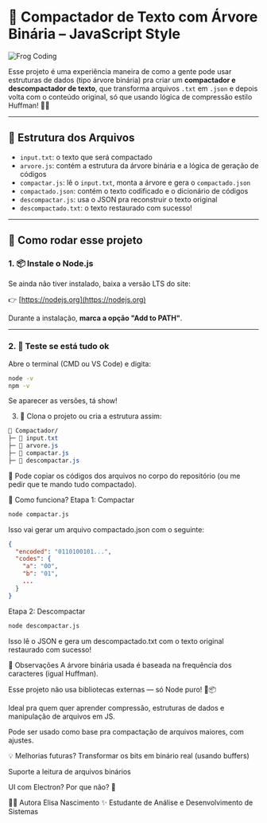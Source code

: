 # 🐸 Compactador de Texto com Árvore Binária – JavaScript Style

![Frog Coding](https://media.tenor.com/YUzRkMOL-3EAAAAM/programming-computer-frog.gif)

Esse projeto é uma experiência maneira de como a gente pode usar estruturas de dados (tipo árvore binária) pra criar um **compactador e descompactador de texto**, que transforma arquivos `.txt` em `.json` e depois volta com o conteúdo original, só que usando lógica de compressão estilo Huffman! 🧠💾

---

## 📁 Estrutura dos Arquivos

- `input.txt`: o texto que será compactado
- `arvore.js`: contém a estrutura da árvore binária e a lógica de geração de códigos
- `compactar.js`: lê o `input.txt`, monta a árvore e gera o `compactado.json`
- `compactado.json`: contém o texto codificado e o dicionário de códigos
- `descompactar.js`: usa o JSON pra reconstruir o texto original
- `descompactado.txt`: o texto restaurado com sucesso!

---

## 🚀 Como rodar esse projeto

### 1. 📦 Instale o Node.js

Se ainda não tiver instalado, baixa a versão LTS do site:

👉 [https://nodejs.org](https://nodejs.org)

Durante a instalação, **marca a opção "Add to PATH"**.

---

### 2. 🧪 Teste se está tudo ok

Abre o terminal (CMD ou VS Code) e digita:

```bash
node -v
npm -v
```
Se aparecer as versões, tá show!

3. 🔨 Clona o projeto ou cria a estrutura assim:
```css
📁 Compactador/
├─ 📄 input.txt
├─ 📄 arvore.js
├─ 📄 compactar.js
├─ 📄 descompactar.js
```
📌 Pode copiar os códigos dos arquivos no corpo do repositório (ou me pedir que te mando tudo compactado).

🧠 Como funciona?
Etapa 1: Compactar
```bash
node compactar.js
```
Isso vai gerar um arquivo compactado.json com o seguinte:

```json
{
  "encoded": "0110100101...",
  "codes": {
    "a": "00",
    "b": "01",
    ...
  }
}
```
Etapa 2: Descompactar
```bash
node descompactar.js
```
Isso lê o JSON e gera um descompactado.txt com o texto original restaurado com sucesso!

📌 Observações
A árvore binária usada é baseada na frequência dos caracteres (igual Huffman).

Esse projeto não usa bibliotecas externas — só Node puro! 🚫📦

Ideal pra quem quer aprender compressão, estruturas de dados e manipulação de arquivos em JS.

Pode ser usado como base pra compactação de arquivos maiores, com ajustes.

💡 Melhorias futuras?
Transformar os bits em binário real (usando buffers)

Suporte a leitura de arquivos binários

UI com Electron? Por que não? 👀

🧑‍💻 Autora
Elisa Nascimento ✨
Estudante de Análise e Desenvolvimento de Sistemas
